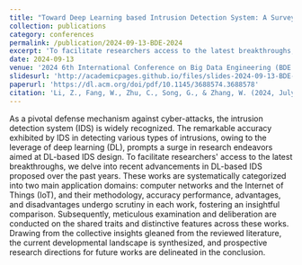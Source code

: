 ```yaml
---
title: "Toward Deep Learning based Intrusion Detection System: A Survey"
collection: publications
category: conferences
permalink: /publication/2024-09-13-BDE-2024
excerpt: 'To facilitate researchers access to the latest breakthroughs, we delve into recent advancements in DL-based IDS proposed over the past years. These works are systematically categorized into two main application domains: computer networks and the Internet of Things (IoT), and their methodology, accuracy performance, advantages, and disadvantages undergo scrutiny in each work, fostering an insightful comparison. Subsequently, meticulous examination and deliberation are conducted on the shared traits and distinctive features across these works. Drawing from the collective insights gleaned from the reviewed literature, the current developmental landscape is synthesized, and prospective research directions for future works are delineated in the conclusion.'
date: 2024-09-13
venue: '2024 6th International Conference on Big Data Engineering (BDE 2024)'
slidesurl: 'http://academicpages.github.io/files/slides-2024-09-13-BDE-2024.pdf'
paperurl: 'https://dl.acm.org/doi/pdf/10.1145/3688574.3688578'
citation: 'Li, Z., Fang, W., Zhu, C., Song, G., & Zhang, W. (2024, July). Toward Deep Learning based Intrusion Detection System: A Survey. In Proceedings of the 2024 6th International Conference on Big Data Engineering (pp. 25-32).'
---
```


As a pivotal defense mechanism against cyber-attacks, the intrusion detection system (IDS) is widely recognized. The remarkable accuracy exhibited by IDS in detecting various types of intrusions, owing to the leverage of deep learning (DL), prompts a surge in research endeavors aimed at DL-based IDS design. To facilitate researchers' access to the latest breakthroughs, we delve into recent advancements in DL-based IDS proposed over the past years. These works are systematically categorized into two main application domains: computer networks and the Internet of Things (IoT), and their methodology, accuracy performance, advantages, and disadvantages undergo scrutiny in each work, fostering an insightful comparison. Subsequently, meticulous examination and deliberation are conducted on the shared traits and distinctive features across these works. Drawing from the collective insights gleaned from the reviewed literature, the current developmental landscape is synthesized, and prospective research directions for future works are delineated in the conclusion.
